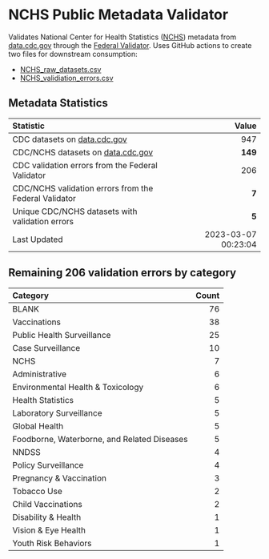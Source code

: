 # NCHS Public Metadata Validator

Validates National Center for Health Statistics ([NCHS](https://www.cdc.gov/nchs/index.htm)) metadata from [data.cdc.gov](https://data.cdc.gov/browse?category=NCHS) through the [Federal Validator](https://dashboard.data.gov/validate). Uses GitHub actions to create two files for downstream consumption:


+ [NCHS_raw_datasets.csv](NCHS_raw_datasets.csv)
+ [NCHS_validiation_errors.csv](NCHS_validiation_errors.csv)


## Metadata Statistics

| Statistic | Value |
| :---      | ---:  |
| CDC datasets on [data.cdc.gov](https://data.cdc.gov/) | 947 |
| CDC/NCHS datasets on [data.cdc.gov](https://data.cdc.gov/browse?category=NCHS)| **149** |
| CDC validation errors from the Federal Validator | 206 |
| CDC/NCHS validation errors from the Federal Validator | **7** |
| Unique CDC/NCHS datasets with validation errors | **5** |
| Last Updated | 2023-03-07 00:23:04 |


## Remaining 206 validation errors by category

| Category | Count |
| :---     | ---:  |
|BLANK|76|
|Vaccinations|38|
|Public Health Surveillance|25|
|Case Surveillance|10|
|NCHS|7|
|Administrative|6|
|Environmental Health & Toxicology|6|
|Health Statistics|5|
|Laboratory Surveillance|5|
|Global Health|5|
|Foodborne, Waterborne, and Related Diseases|5|
|NNDSS|4|
|Policy Surveillance|4|
|Pregnancy & Vaccination|3|
|Tobacco Use|2|
|Child Vaccinations|2|
|Disability & Health|1|
|Vision & Eye Health|1|
|Youth Risk Behaviors|1|